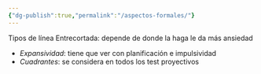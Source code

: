 ```yaml
---
{"dg-publish":true,"permalink":"/aspectos-formales/"}
---
```


Tipos de línea
Entrecortada: depende de donde la haga le da más ansiedad
- *Expansividad*: tiene que ver con planificación e impulsividad
- *Cuadrantes*: se considera en todos los test proyectivos